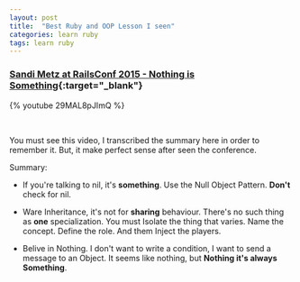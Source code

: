 ```yaml
---
layout: post
title:  "Best Ruby and OOP Lesson I seen"
categories: learn ruby
tags: learn ruby
---
```


### [Sandi Metz at RailsConf 2015 - Nothing is Something](http://confreaks.tv/videos/railsconf2015-nothing-is-something){:target="_blank"}

{% youtube 29MAL8pJImQ %}
<!--more-->
<br />

You must see this video, I transcribed the summary here in order to remember it. But, it make perfect sense after seen the conference.

Summary:

* If you're talking to nil, it's **something**. Use the Null Object Pattern. **Don't** check for nil.

* Ware Inheritance, it's not for **sharing** behaviour. There's no such thing as **one** specialization. You must Isolate the thing that varies. Name the concept. Define the role. And them Inject the players.

* Belive in Nothing. I don't want to write a condition, I want to send a message to an Object. It seems like nothing, but **Nothing it's always Something**.

